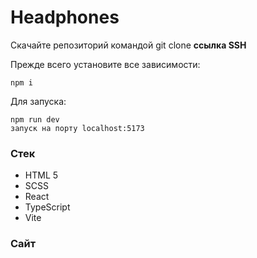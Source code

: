 # Headphones

Скачайте репозиторий командой git clone **ссылка SSH**

Прежде всего установите все зависимости:

    npm i 

Для запуска:

    npm run dev 
    запуск на порту localhost:5173


### Стек

- HTML 5
- SCSS
- React
- TypeScript
- Vite


### Сайт

